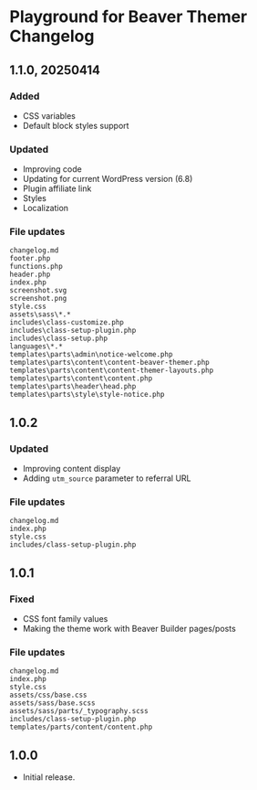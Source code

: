 # Playground for Beaver Themer Changelog

## 1.1.0, 20250414

### Added
- CSS variables
- Default block styles support

### Updated
- Improving code
- Updating for current WordPress version (6.8)
- Plugin affiliate link
- Styles
- Localization

### File updates
	changelog.md
	footer.php
	functions.php
	header.php
	index.php
	screenshot.svg
	screenshot.png
	style.css
	assets\sass\*.*
	includes\class-customize.php
	includes\class-setup-plugin.php
	includes\class-setup.php
	languages\*.*
	templates\parts\admin\notice-welcome.php
	templates\parts\content\content-beaver-themer.php
	templates\parts\content\content-themer-layouts.php
	templates\parts\content\content.php
	templates\parts\header\head.php
	templates\parts\style\style-notice.php


## 1.0.2

### Updated
- Improving content display
- Adding `utm_source` parameter to referral URL

### File updates
	changelog.md
	index.php
	style.css
	includes/class-setup-plugin.php


## 1.0.1

### Fixed
- CSS font family values
- Making the theme work with Beaver Builder pages/posts

### File updates
	changelog.md
	index.php
	style.css
	assets/css/base.css
	assets/sass/base.scss
	assets/sass/parts/_typography.scss
	includes/class-setup-plugin.php
	templates/parts/content/content.php


## 1.0.0

* Initial release.
